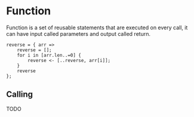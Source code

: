 # Function

Function is a set of reusable statements that are executed on every call, it can have input called parameters and output called return.

```butter
reverse = { arr =>
    reverse = [];
    for i in [arr.len..=0] {
        reverse <- [..reverse, arr[i]];
    }
    reverse
};
```

## Calling

TODO
